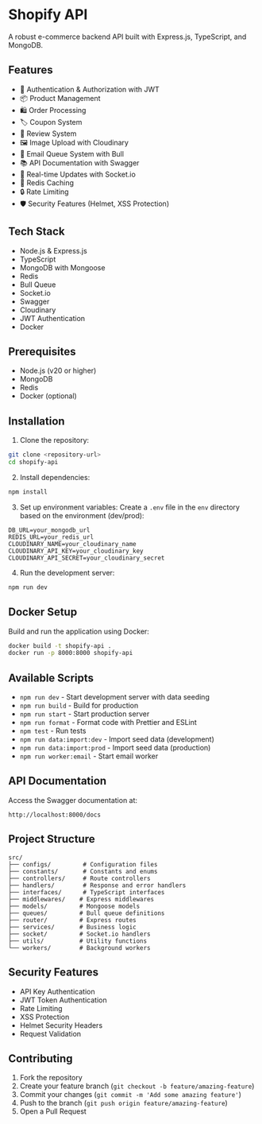 # Shopify API

A robust e-commerce backend API built with Express.js, TypeScript, and MongoDB.

## Features

- 🔐 Authentication & Authorization with JWT
- 📦 Product Management
- 🛍️ Order Processing
- 🏷️ Coupon System
- 📝 Review System
- 🖼️ Image Upload with Cloudinary
- 📧 Email Queue System with Bull
- 📚 API Documentation with Swagger
- 🔄 Real-time Updates with Socket.io
- 💾 Redis Caching
- 🔒 Rate Limiting
- 🛡️ Security Features (Helmet, XSS Protection)

## Tech Stack

- Node.js & Express.js
- TypeScript
- MongoDB with Mongoose
- Redis
- Bull Queue
- Socket.io
- Swagger
- Cloudinary
- JWT Authentication
- Docker

## Prerequisites

- Node.js (v20 or higher)
- MongoDB
- Redis
- Docker (optional)

## Installation

1. Clone the repository:
```bash
git clone <repository-url>
cd shopify-api
```

2. Install dependencies:
```bash
npm install
```

3. Set up environment variables:
Create a `.env` file in the `env` directory based on the environment (dev/prod):
```env
DB_URL=your_mongodb_url
REDIS_URL=your_redis_url
CLOUDINARY_NAME=your_cloudinary_name
CLOUDINARY_API_KEY=your_cloudinary_key
CLOUDINARY_API_SECRET=your_cloudinary_secret
```

4. Run the development server:
```bash
npm run dev
```

## Docker Setup

Build and run the application using Docker:

```bash
docker build -t shopify-api .
docker run -p 8000:8000 shopify-api
```

## Available Scripts

- `npm run dev` - Start development server with data seeding
- `npm run build` - Build for production
- `npm run start` - Start production server
- `npm run format` - Format code with Prettier and ESLint
- `npm test` - Run tests
- `npm run data:import:dev` - Import seed data (development)
- `npm run data:import:prod` - Import seed data (production)
- `npm run worker:email` - Start email worker

## API Documentation

Access the Swagger documentation at:
```
http://localhost:8000/docs
```

## Project Structure

```
src/
├── configs/         # Configuration files
├── constants/       # Constants and enums
├── controllers/     # Route controllers
├── handlers/        # Response and error handlers
├── interfaces/      # TypeScript interfaces
├── middlewares/    # Express middlewares
├── models/         # Mongoose models
├── queues/         # Bull queue definitions
├── router/         # Express routes
├── services/       # Business logic
├── socket/         # Socket.io handlers
├── utils/          # Utility functions
└── workers/        # Background workers
```

## Security Features

- API Key Authentication
- JWT Token Authentication
- Rate Limiting
- XSS Protection
- Helmet Security Headers
- Request Validation

## Contributing

1. Fork the repository
2. Create your feature branch (`git checkout -b feature/amazing-feature`)
3. Commit your changes (`git commit -m 'Add some amazing feature'`)
4. Push to the branch (`git push origin feature/amazing-feature`)
5. Open a Pull Request